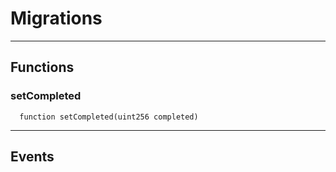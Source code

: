 # Migrations




___

## Functions

### setCompleted

```solidity
  function setCompleted(uint256 completed)
```





___

## Events


